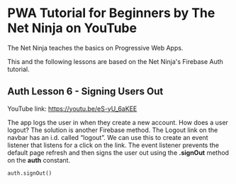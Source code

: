 # PWA Tutorial for Beginners by The Net Ninja on YouTube

The Net Ninja teaches the basics on Progressive Web Apps.

This and the following lessons are based on the Net Ninja's Firebase Auth tutorial.

## Auth Lesson 6 - Signing Users Out

YouTube link:  https://youtu.be/eS-yU_6aKEE

The app logs the user in when they create a new account. How does a user logout? The solution is another Firebase method. The Logout link on the navbar has an i.d. called “logout”. We can use this to create an event listener that listens for a click on the link. The event listener prevents the default page refresh and then signs the user out using the __.signOut__ method on the __auth__ constant.

`auth.signOut()`
